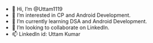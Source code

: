 - 👋 Hi, I’m @Uttam1119
- 👀 I’m interested in CP and Android Development.
- 🌱 I’m currently learning DSA and Android Development.
- 💞️ I’m looking to collaborate on LinkedIn.
- 📫 LinkedIn id: Uttam Kumar

 
